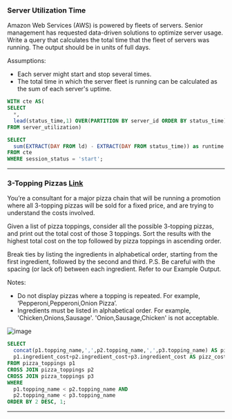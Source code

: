 ### Server Utilization Time

Amazon Web Services (AWS) is powered by fleets of servers. Senior management has requested data-driven solutions to optimize server usage. Write a query that calculates the total time that the fleet of servers was running. The output should be in units of full days.

Assumptions:
* Each server might start and stop several times.
* The total time in which the server fleet is running can be calculated as the sum of each server's uptime.

```sql
WITH cte AS(
SELECT 
  *,
  lead(status_time,1) OVER(PARTITION BY server_id ORDER BY status_time) as ld
FROM server_utilization)

SELECT
  sum(EXTRACT(DAY FROM ld) - EXTRACT(DAY FROM status_time)) as runtime
FROM cte 
WHERE session_status = 'start';
```

---

### 3-Topping Pizzas [Link](https://datalemur.com/questions/pizzas-topping-cost)
You’re a consultant for a major pizza chain that will be running a promotion where all 3-topping pizzas will be sold for a fixed price, and are trying to understand the costs involved.

Given a list of pizza toppings, consider all the possible 3-topping pizzas, and print out the total cost of those 3 toppings. Sort the results with the highest total cost on the top followed by pizza toppings in ascending order.

Break ties by listing the ingredients in alphabetical order, starting from the first ingredient, followed by the second and third. P.S. Be careful with the spacing (or lack of) between each ingredient. Refer to our Example Output.

Notes:
* Do not display pizzas where a topping is repeated. For example, ‘Pepperoni,Pepperoni,Onion Pizza’.
* Ingredients must be listed in alphabetical order. For example, 'Chicken,Onions,Sausage'. 'Onion,Sausage,Chicken' is not acceptable.

![image](https://github.com/user-attachments/assets/d8457f74-34a5-4cd0-a4a0-586f2247965a)

```sql
SELECT 
  concat(p1.topping_name,',',p2.topping_name,',',p3.topping_name) AS pizz_name,
  p1.ingredient_cost+p2.ingredient_cost+p3.ingredient_cost AS pizz_cost
FROM pizza_toppings p1
CROSS JOIN pizza_toppings p2
CROSS JOIN pizza_toppings p3
WHERE 
  p1.topping_name < p2.topping_name AND 
  p2.topping_name < p3.topping_name
ORDER BY 2 DESC, 1;
```

---

